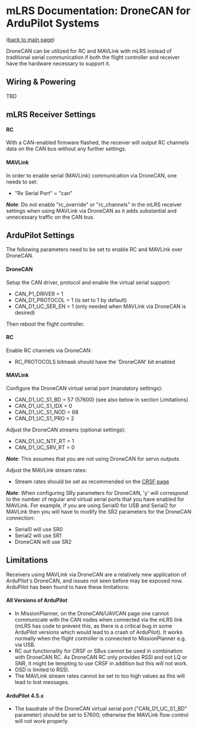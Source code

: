 # mLRS Documentation: DroneCAN for ArduPilot Systems #

([back to main page](../README.md))

DroneCAN can be utilized for RC and MAVLink with mLRS instead of traditional serial communication if both the flight controller and receiver have the hardware necessary to support it.

## Wiring & Powering

TBD

## mLRS Receiver Settings

#### RC

With a CAN-enabled firmware flashed, the receiver will output RC channels data on the CAN bus without any further settings.

#### MAVLink

In order to enable serial (MAVLink) communication via DroneCAN, one needs to set:

- "Rx Serial Port" = "can"

***Note***: Do not enable "rc_override" or "rc_channels" in the mLRS receiver settings when using MAVLink via DroneCAN as it adds substantial and unnecessary traffic on the CAN bus.

## ArduPilot Settings

The following parameters need to be set to enable RC and MAVLink over DroneCAN.

#### DroneCAN

Setup the CAN driver, protocol and enable the virtual serial support:

- CAN_P1_DRIVER = 1
- CAN_D1_PROTOCOL = 1 (is set to 1 by default)
- CAN_D1_UC_SER_EN = 1 (only needed when MAVLink via DroneCAN is desired)

Then reboot the flight controller.

#### RC

Enable RC channels via DroneCAN:

- RC_PROTOCOLS bitmask should have the 'DroneCAN' bit enabled

#### MAVLink

Configure the DroneCAN virtual serial port (mandatory settings):

- CAN_D1_UC_S1_BD = 57 (57600) (see also below in section Limitations)
- CAN_D1_UC_S1_IDX = 0
- CAN_D1_UC_S1_NOD = 68
- CAN_D1_UC_S1_PRO = 2

Adjust the DroneCAN streams (optional settings):

- CAN_D1_UC_NTF_RT = 1
- CAN_D1_UC_SRV_RT = 0

***Note***: This assumes that you are not using DroneCAN for servo outputs.

Adjust the MAVLink stream rates:

- Stream rates should be set as recommended on the [CRSF page](CRSF.md#stream-rates)

***Note***: When configuring SRy parameters for DroneCAN, 'y' will correspond to the number of regular and virtual serial ports that you have enabled for MAVLink. For example, if you are using Serial0 for USB and Serial2 for MAVLink then you will have to modify the SR2 parameters for the DroneCAN connection:

- Serial0 will use SR0
- Serial2 will use SR1
- DroneCAN will use SR2

## Limitations

Receivers using MAVLink via DroneCAN are a relatively new application of ArduPilot's DroneCAN, and issues not seen before may be exposed now. ArduPilot has been found to have these limitations:

#### All Versions of ArduPilot

- In MissionPlanner, on the DroneCAN/UAVCAN page one cannot communicate with the CAN nodes when connected via the mLRS link (mLRS has code to prevent this, as there is a critical bug in some ArduPilot versions which would lead to a crash of ArduPilot). It works normally when the flight controller is connected to MissionPlanner e.g. via USB.
- RC out functionality for CRSF or SBus cannot be used in combination with DroneCAN RC. As DroneCAN RC only provides RSSI and not LQ or SNR, it might be tempting to use CRSF in addition but this will not work.
- OSD is limited to RSSI.
- The MAVLink stream rates cannot be set to too high values as this will lead to lost messages.

#### ArduPilot 4.5.x

- The baudrate of the DroneCAN virtual serial port ("CAN_D1_UC_S1_BD" parameter) should be set to 57600; otherwise the MAVLink flow control will not work properly.


